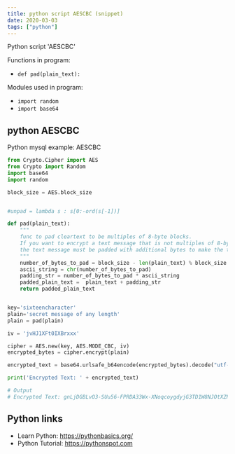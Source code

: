 ```yaml
---
title: python script AESCBC (snippet)
date: 2020-03-03
tags: ["python"]
---
```

Python script 'AESCBC'

Functions in program: 
* `def pad(plain_text):`

Modules used in program: 
* `import random`
* `import base64`

## python AESCBC

Python mysql example: AESCBC

```python
from Crypto.Cipher import AES
from Crypto import Random
import base64
import random

block_size = AES.block_size


#unpad = lambda s : s[0:-ord(s[-1])]

def pad(plain_text):
    """
    func to pad cleartext to be multiples of 8-byte blocks.
    If you want to encrypt a text message that is not multiples of 8-byte blocks, 
    the text message must be padded with additional bytes to make the text message to be multiples of 8-byte blocks.
    """
    number_of_bytes_to_pad = block_size - len(plain_text) % block_size
    ascii_string = chr(number_of_bytes_to_pad)
    padding_str = number_of_bytes_to_pad * ascii_string
    padded_plain_text =  plain_text + padding_str
    return padded_plain_text


key='sixteencharacter'
plain='secret message of any length'
plain = pad(plain)

iv = 'jvHJ1XFt0IXBrxxx'

cipher = AES.new(key, AES.MODE_CBC, iv)
encrypted_bytes = cipher.encrypt(plain)

encrypted_text = base64.urlsafe_b64encode(encrypted_bytes).decode("utf-8")

print('Encrypted Text: ' + encrypted_text)

# Output
# Encrypted Text: gnLjDGBLvO3-SUu56-FPRDA33Wx-XNoqcoygdyjG3TD1W8NJOtXZPmm76JRJ36QI

```

## Python links

- Learn Python: https://pythonbasics.org/
- Python Tutorial: https://pythonspot.com
